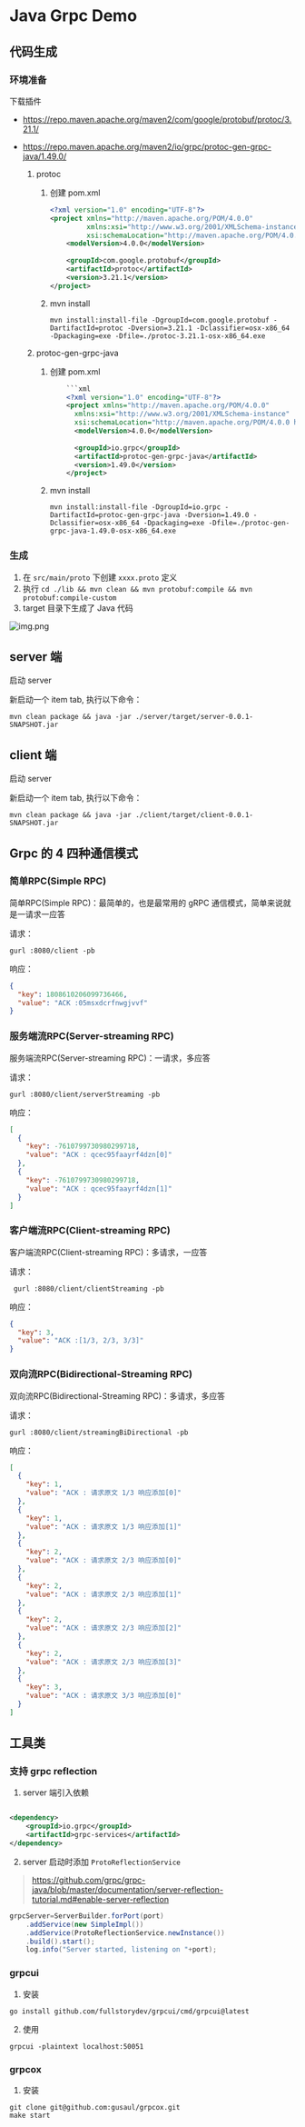 # Java Grpc Demo

## 代码生成

### 环境准备

下载插件

- https://repo.maven.apache.org/maven2/com/google/protobuf/protoc/3.21.1/

- https://repo.maven.apache.org/maven2/io/grpc/protoc-gen-grpc-java/1.49.0/

  1. protoc
      1. 创建 pom.xml

         ```xml
         <?xml version="1.0" encoding="UTF-8"?>
         <project xmlns="http://maven.apache.org/POM/4.0.0"
                  xmlns:xsi="http://www.w3.org/2001/XMLSchema-instance"
                  xsi:schemaLocation="http://maven.apache.org/POM/4.0.0 http://maven.apache.org/xsd/maven-4.0.0.xsd">
             <modelVersion>4.0.0</modelVersion>
          
             <groupId>com.google.protobuf</groupId>
             <artifactId>protoc</artifactId>
             <version>3.21.1</version>
         </project>
         ```

     2. mvn install

        ```shell
        mvn install:install-file -DgroupId=com.google.protobuf -DartifactId=protoc -Dversion=3.21.1 -Dclassifier=osx-x86_64 -Dpackaging=exe -Dfile=./protoc-3.21.1-osx-x86_64.exe
        ```
     
  1. protoc-gen-grpc-java
      1. 创建 pom.xml
         ```xml
             ```xml
             <?xml version="1.0" encoding="UTF-8"?>
             <project xmlns="http://maven.apache.org/POM/4.0.0"
               xmlns:xsi="http://www.w3.org/2001/XMLSchema-instance"
               xsi:schemaLocation="http://maven.apache.org/POM/4.0.0 http://maven.apache.org/xsd/maven-4.0.0.xsd">
               <modelVersion>4.0.0</modelVersion>
             
               <groupId>io.grpc</groupId>
               <artifactId>protoc-gen-grpc-java</artifactId>
               <version>1.49.0</version>
             </project>
         ```
      
      3. mvn install
      
         ```she
         mvn install:install-file -DgroupId=io.grpc -DartifactId=protoc-gen-grpc-java -Dversion=1.49.0 -Dclassifier=osx-x86_64 -Dpackaging=exe -Dfile=./protoc-gen-grpc-java-1.49.0-osx-x86_64.exe
         ```

### 生成

1. 在 `src/main/proto` 下创建 `xxxx.proto` 定义
2. 执行 `cd ./lib && mvn clean && mvn protobuf:compile && mvn protobuf:compile-custom`
3. target 目录下生成了 Java 代码

![img.png](protobuf-gen-result.png)

## server 端

启动 server

新启动一个 item tab, 执行以下命令：

```shell
mvn clean package && java -jar ./server/target/server-0.0.1-SNAPSHOT.jar
```

## client 端

启动 server

新启动一个 item tab, 执行以下命令：

```shell
mvn clean package && java -jar ./client/target/client-0.0.1-SNAPSHOT.jar
```

## Grpc 的 4 四种通信模式

### 简单RPC(Simple RPC)

简单RPC(Simple RPC)：最简单的，也是最常用的 gRPC 通信模式，简单来说就是一请求一应答

请求：

```shell
gurl :8080/client -pb
```

响应：

```json
{
  "key": 1808610206099736466,
  "value": "ACK :05msxdcrfnwgjvvf"
}

```

### 服务端流RPC(Server-streaming RPC)

服务端流RPC(Server-streaming RPC)：一请求，多应答

请求：

```shell
gurl :8080/client/serverStreaming -pb
```

响应：

```json
[
  {
    "key": -7610799730980299718,
    "value": "ACK : qcec95faayrf4dzn[0]"
  },
  {
    "key": -7610799730980299718,
    "value": "ACK : qcec95faayrf4dzn[1]"
  }
]
```

### 客户端流RPC(Client-streaming RPC)

客户端流RPC(Client-streaming RPC)：多请求，一应答

请求：

```shell
 gurl :8080/client/clientStreaming -pb
```

响应：

```json
{
  "key": 3,
  "value": "ACK :[1/3, 2/3, 3/3]"
}

```

### 双向流RPC(Bidirectional-Streaming RPC)

双向流RPC(Bidirectional-Streaming RPC)：多请求，多应答

请求：

```shell
gurl :8080/client/streamingBiDirectional -pb
```

响应：

```json
[
  {
    "key": 1,
    "value": "ACK : 请求原文 1/3 响应添加[0]"
  },
  {
    "key": 1,
    "value": "ACK : 请求原文 1/3 响应添加[1]"
  },
  {
    "key": 2,
    "value": "ACK : 请求原文 2/3 响应添加[0]"
  },
  {
    "key": 2,
    "value": "ACK : 请求原文 2/3 响应添加[1]"
  },
  {
    "key": 2,
    "value": "ACK : 请求原文 2/3 响应添加[2]"
  },
  {
    "key": 2,
    "value": "ACK : 请求原文 2/3 响应添加[3]"
  },
  {
    "key": 3,
    "value": "ACK : 请求原文 3/3 响应添加[0]"
  }
]
```

## 工具类

### 支持 grpc reflection

1. server 端引入依赖

```xml

<dependency>
    <groupId>io.grpc</groupId>
    <artifactId>grpc-services</artifactId>
</dependency>
```

2. server 启动时添加 `ProtoReflectionService`

> https://github.com/grpc/grpc-java/blob/master/documentation/server-reflection-tutorial.md#enable-server-reflection

```java
grpcServer=ServerBuilder.forPort(port)
    .addService(new SimpleImpl())
    .addService(ProtoReflectionService.newInstance())
    .build().start();
    log.info("Server started, listening on "+port);
```

### grpcui

1. 安装

```shell
go install github.com/fullstorydev/grpcui/cmd/grpcui@latest
```

2. 使用

```shell
grpcui -plaintext localhost:50051
```

### grpcox

1. 安装

```shell
git clone git@github.com:gusaul/grpcox.git
make start
```

